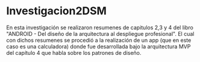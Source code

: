 # Investigacion2DSM

En esta investigación se realizaron resumenes de capitulos 2,3 y 4 del libro "ANDROID - Del diseño de la arquitectura al despliegue profesional".
El cual con dichos resumenes se procedió a la realización de un app (que en este caso es una calculadora) donde fue desarrollada bajo la arquitectura MVP del capítulo 4 que habla sobre los patrones de diseño.
